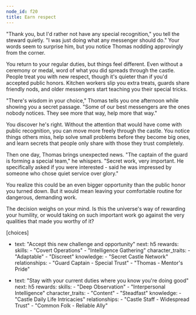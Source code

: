 ```yaml
---
node_id: f20
title: Earn respect
---
```


"Thank you, but I'd rather not have any special recognition," you tell the steward quietly. "I was just doing what any messenger should do." Your words seem to surprise him, but you notice Thomas nodding approvingly from the corner.

You return to your regular duties, but things feel different. Even without a ceremony or medal, word of what you did spreads through the castle. People treat you with new respect, though it's quieter than if you'd accepted public honors. Kitchen workers slip you extra treats, guards share friendly nods, and older messengers start teaching you their special tricks.

"There's wisdom in your choice," Thomas tells you one afternoon while showing you a secret passage. "Some of our best messengers are the ones nobody notices. They see more that way, help more that way."

You discover he's right. Without the attention that would have come with public recognition, you can move more freely through the castle. You notice things others miss, help solve small problems before they become big ones, and learn secrets that people only share with those they trust completely.

Then one day, Thomas brings unexpected news. "The captain of the guard is forming a special team," he whispers. "Secret work, very important. He specifically asked if you were interested - said he was impressed by someone who chose quiet service over glory."

You realize this could be an even bigger opportunity than the public honor you turned down. But it would mean leaving your comfortable routine for dangerous, demanding work.

The decision weighs on your mind. Is this the universe's way of rewarding your humility, or would taking on such important work go against the very qualities that made you worthy of it?

[choices]
- text: "Accept this new challenge and opportunity"
  next: h5
  rewards:
    skills: 
      - "Covert Operations"
      - "Intelligence Gathering"
    character_traits:
      - "Adaptable"
      - "Discreet"
    knowledge:
      - "Secret Castle Network"
    relationships:
      - "Guard Captain - Special Trust"
      - "Thomas - Mentor's Pride"

- text: "Stay with your current duties where you know you're doing good"
  next: h5
  rewards:
    skills: 
      - "Deep Observation"
      - "Interpersonal Intelligence"
    character_traits:
      - "Content"
      - "Steadfast"
    knowledge:
      - "Castle Daily Life Intricacies"
    relationships:
      - "Castle Staff - Widespread Trust"
      - "Common Folk - Reliable Ally"
